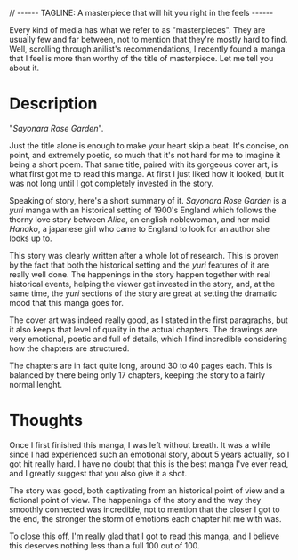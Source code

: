 // ------ TAGLINE: A masterpiece that will hit you right in the feels ------

Every kind of media has what we refer to as "masterpieces". They are usually few and far between, not to mention that they're mostly hard to find. Well, scrolling through anilist's recommendations, I recently found a manga that I feel is more than worthy of the title of masterpiece. Let me tell you about it.

# Description

"_Sayonara Rose Garden_".

Just the title alone is enough to make your heart skip a beat. It's concise, on point, and extremely poetic, so much that it's not hard for me to imagine it being a short poem. That same title, paired with its gorgeous cover art, is what first got me to read this manga. At first I just liked how it looked, but it was not long until I got completely invested in the story.

Speaking of story, here's a short summary of it. _Sayonara Rose Garden_ is a _yuri_ manga with an historical setting of 1900's England which follows the thorny love story between _Alice_, an english noblewoman, and her maid _Hanako_, a japanese girl who came to England to look for an author she looks up to.

This story was clearly written after a whole lot of research. This is proven by the fact that both the historical setting and the _yuri_ features of it are really well done. The happenings in the story happen together with real historical events, helping the viewer get invested in the story, and, at the same time, the _yuri_ sections of the story are great at setting the dramatic mood that this manga goes for.

The cover art was indeed really good, as I stated in the first paragraphs, but it also keeps that level of quality in the actual chapters. The drawings are very emotional, poetic and full of details, which I find incredible considering how the chapters are structured.

The chapters are in fact quite long, around 30 to 40 pages each. This is balanced by there being only 17 chapters, keeping the story to a fairly normal lenght.

# Thoughts

Once I first finished this manga, I was left without breath. It was a while since I had experienced such an emotional story, about 5 years actually, so I got hit really hard. I have no doubt that this is the best manga I've ever read, and I greatly suggest that you also give it a shot.

The story was good, both captivating from an historical point of view and a fictional point of view. The happenings of the story and the way they smoothly connected was incredible, not to mention that the closer I got to the end, the stronger the storm of emotions each chapter hit me with was.

To close this off, I'm really glad that I got to read this manga, and I believe this deserves nothing less than a full 100 out of 100.